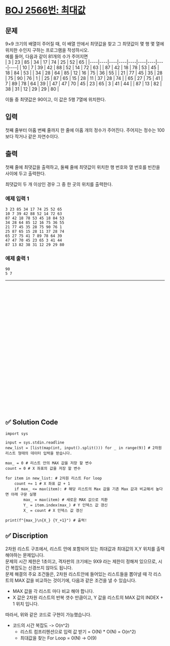 # [BOJ 2566번: 최대값](https://www.acmicpc.net/problem/2566)

## 문제
9×9 크기의 배열이 주어질 때, 이 배열 안에서 최댓값을 찾고 그 최댓값이 몇 행 몇 열에 위치한 수인지 구하는 프로그램을 작성하시오.  
예를 들어, 다음과 같이 81개의 수가 주어지면  
| 3  | 23 | 85 | 34 | 17 | 74 | 25 | 52 | 65 |
|----|----|----|----|----|----|----|----|----|
| 10 | 7  | 39 | 42 | 88 | 52 | 14 | 72 | 63 |
| 87 | 42 | 18 | 78 | 53 | 45 | 18 | 84 | 53 |
| 34 | 28 | 64 | 85 | 12 | 16 | 75 | 36 | 55 |
| 21 | 77 | 45 | 35 | 28 | 75 | 90 | 76 | 1  |
| 25 | 87 | 65 | 15 | 28 | 11 | 37 | 28 | 74 |
| 65 | 27 | 75 | 41 | 7  | 89 | 78 | 64 | 39 |
| 47 | 47 | 70 | 45 | 23 | 65 | 3  | 41 | 44 |
| 87 | 13 | 82 | 38 | 31 | 12 | 29 | 29 | 80 |  

이들 중 최댓값은 90이고, 이 값은 5행 7열에 위치한다.  

## 입력
첫째 줄부터 아홉 번째 줄까지 한 줄에 아홉 개의 정수가 주어진다. 주어지는 정수는 100보다 작거나 같은 자연수이다.

## 출력
첫째 줄에 최댓값을 출력하고, 둘째 줄에 최댓값이 위치한 행 번호와 열 번호를 빈칸을 사이에 두고 출력한다.

최댓값이 두 개 이상인 경우 그 중 한 곳의 위치를 출력한다.

### 예제 입력 1

```
3 23 85 34 17 74 25 52 65
10 7 39 42 88 52 14 72 63
87 42 18 78 53 45 18 84 53
34 28 64 85 12 16 75 36 55
21 77 45 35 28 75 90 76 1
25 87 65 15 28 11 37 28 74
65 27 75 41 7 89 78 64 39
47 47 70 45 23 65 3 41 44
87 13 82 38 31 12 29 29 80
```

### 예제 출력 1

```
90
5 7
```

---


<br/>
<br/>
<br/>
<br/>
<br/>
<br/>
<br/>
<br/>
<br/>
<br/>
<br/>
<br/>
<br/>
<br/>
<br/>
<br/>
<br/>
<br/>
<br/>
<br/>
<br/>
<br/>
<br/>


## ✅ Solution Code

```python3
import sys

input = sys.stdin.readline
new_list = [list(map(int, input().split())) for _ in range(9)] # 2차원 리스트 형태의 데이터 입력을 받습니다.  

max_ = 0 # 리스트 안의 MAX 값을 저장 할 변수
count = 0 # X 좌표의 값을 저장 할 변수

for item in new_list: # 2차원 리스트 For loop
    count += 1 # X 좌표 값 + 1
    if max_ <= max(item): # 해당 리스트의 Max 값을 기존 Max 값과 비교해서 높다면 아래 구문 실행
        max_ = max(item) # 새로운 MAX 값으로 치환
        Y_ = item.index(max_) # Y 인덱스 값 갱신
        X_ = count # X 인덱스 값 갱신

print(f"{max_}\n{X_} {Y_+1}") # 출력!
```

## ✅ Discription  

2차원 리스트 구조에서, 리스트 안에 포함되어 있는 최대값과 최대값의 X,Y 위치를 출력해야하는 문제입니다.    
문제의 시간 제한은 1초이고, 격자판의 크기에는 9X9 라는 제한이 정해져 있으므로, 시간 복잡도는 신경쓰지 않아도 됩니다.    
문제 해결의 주요 조건들은, 2차원 리스트안에 들어있는 리스트들을 뽑아낼 때 각 리스트의 MAX 값을 비교하는 것이기에, 다음과 같은 조건을 낼 수 있습니다.  

* MAX 값을 각 리스트 마다 비교 해야 합니다.
* X 값은 2차원 리스트의 반복 갯수 만큼이고, Y 값을 리스트의 MAX 값의 INDEX + 1 위치 입니다.  

따라서, 위와 같은 코드로 구현이 가능했습니다.

* 코드의 시간 복잡도 -> O(n^2)
    * 리스트 컴프리헨션으로 입력 값 받기 = O(N) * O(N) = O(n^2)
    * 최대값을 찾는 For Loop = 0(N) -> O(9) 